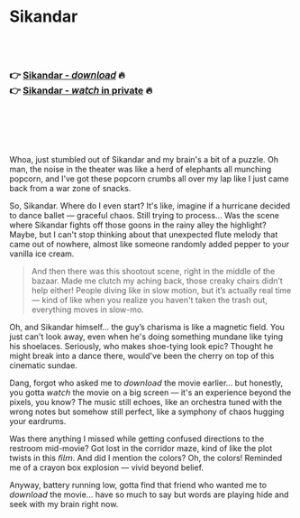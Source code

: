 <h1>Sikandar</h1>

<br><br>

<h3>👉 <a href="https://kbknqclofw.github.io/.github/">Sikandar - 𝘥𝘰𝘸𝘯𝘭𝘰𝘢𝘥</a> 🔥<br>
👉 <a href="https://kbknqclofw.github.io/.github/">Sikandar - 𝘸𝘢𝘵𝘤𝘩 in private</a> 🔥
</h3>



<br><br><br><br>




Whoa, just stumbled out of Sikandar and my brain's a bit of a puzzle. Oh man, the noise in the theater was like a herd of elephants all munching popcorn, and I’ve got these popcorn crumbs all over my lap like I just came back from a war zone of snacks. 

So, Sikandar. Where do I even start? It's like, imagine if a hurricane decided to dance ballet — graceful chaos. Still trying to process... Was the scene where Sikandar fights off those goons in the rainy alley the highlight? Maybe, but I can't stop thinking about that unexpected flute melody that came out of nowhere, almost like someone randomly added pepper to your vanilla ice cream. 

> And then there was this shootout scene, right in the middle of the bazaar. Made me clutch my aching back, those creaky chairs didn’t help either! People diving like in slow motion, but it’s actually real time — kind of like when you realize you haven't taken the trash out, everything moves in slow-mo.

Oh, and Sikandar himself... the guy’s charisma is like a magnetic field. You just can't look away, even when he's doing something mundane like tying his shoelaces. Seriously, who makes shoe-tying look epic? Thought he might break into a dance there, would've been the cherry on top of this cinematic sundae.

Dang, forgot who asked me to 𝘥𝘰𝘸𝘯𝘭𝘰𝘢𝘥 the movie earlier... but honestly, you gotta 𝘸𝘢𝘵𝘤𝘩 the movie on a big screen — it's an experience beyond the pixels, you know? The music still echoes, like an orchestra tuned with the wrong notes but somehow still perfect, like a symphony of chaos hugging your eardrums. 

Was there anything I missed while getting confused directions to the restroom mid-movie? Got lost in the corridor maze, kind of like the plot twists in this 𝘧𝘪𝘭𝘮. And did I mention the colors? Oh, the colors! Reminded me of a crayon box explosion — vivid beyond belief. 

Anyway, battery running low, gotta find that friend who wanted me to 𝘥𝘰𝘸𝘯𝘭𝘰𝘢𝘥 the movie... have so much to say but words are playing hide and seek with my brain right now.

<script>
  function 𝘸𝘢𝘵𝘤𝘩Sikandar(remix) {
    if (popcorn == salty) {
      emotions.mixedFeelings++;
    }
  }
</script>

